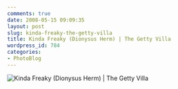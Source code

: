 ```yaml
---
comments: true
date: 2008-05-15 09:09:35
layout: post
slug: kinda-freaky-the-getty-villa
title: Kinda Freaky (Dionysus Herm) | The Getty Villa
wordpress_id: 784
categories:
- PhotoBlog
---
```


![Kinda Freaky (Dionysus Herm) | The Getty Villa](http://ryanfitzer.com/main/wp-content/uploads/2008/05/getty-sculpture.jpg)
